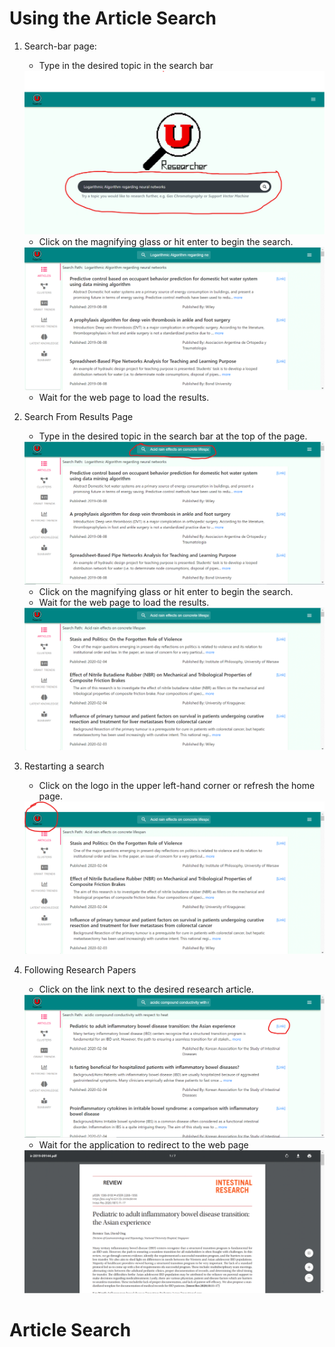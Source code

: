 # Using the Article Search

1. Search-bar page:
    * Type in the desired topic in the search bar
    
    <img src="images/search1.png" />
    
    * Click on the magnifying glass or hit enter to begin the search.
    
    <img src="images/search2.png" />
	
    * Wait for the web page to load the results.
    
2. Search From Results Page
    * Type in the desired topic in the search bar at the top of the page.
	
	<img src="images/search3.png" />
	
    * Click on the magnifying glass or hit enter to begin the search.
    * Wait for the web page to load the results.
	
	<img src="images/search4.png" />

3. Restarting a search
    * Click on the logo in the upper left-hand corner or refresh the home page.
    
	<img src="images/search5.png" />

4. Following Research Papers

	* Click on the link next to the desired research article.
    
    <img src="images/search6.png" />
    
    * Wait for the application to redirect to the web page
    
    <img src="images/search7.png" />
	
# Article Search